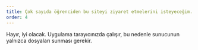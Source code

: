 ```yaml
---
title: Çok sayıda öğrenciden bu siteyi ziyaret etmelerini isteyeceğim. Sunucunuzu çökertir mi?
order: 4
---
```


Hayır, iyi olacak. Uygulama tarayıcınızda çalışır, bu nedenle sunucunun yalnızca dosyaları sunması gerekir. 